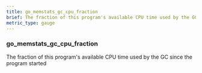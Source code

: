 ```yaml
---
title: go_memstats_gc_cpu_fraction
brief: The fraction of this program's available CPU time used by the GC since the program started
metric_type: gauge
---
```

### go_memstats_gc_cpu_fraction

The fraction of this program's available CPU time used by the GC since the program started